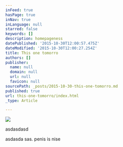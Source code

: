 ```yaml
---
inFeed: true
hasPage: true
inNav: true
inLanguage: null
starred: false
keywords: []
description: homepageness
datePublished: '2015-10-30T12:00:57.475Z'
dateModified: '2015-10-30T12:00:27.254Z'
title: This one tomorro
authors: []
publisher:
  name: null
  domain: null
  url: null
  favicon: null
sourcePath: _posts/2015-10-30-this-one-tomorro.md
published: true
url: this-one-tomorro/index.html
_type: Article

---
```

![](https://the-grid-user-content.s3-us-west-2.amazonaws.com/a5736e41-a8b6-4385-b8e7-e78abb6262af.jpg)

asdasdasd

asdasda sas. penis is nise